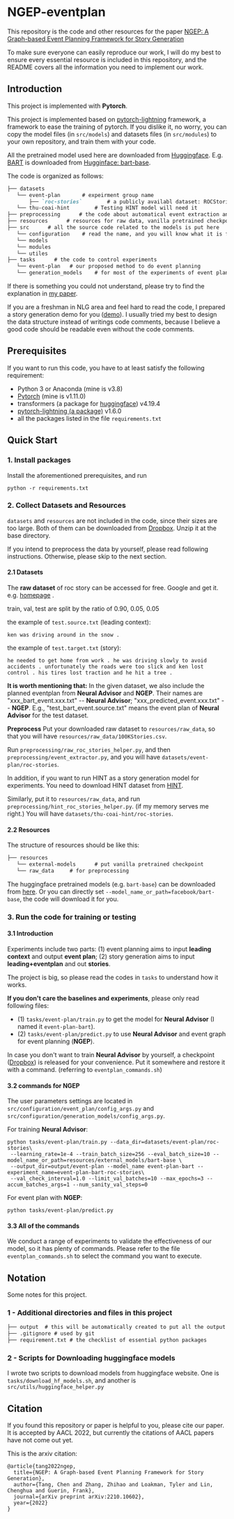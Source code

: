 # NGEP-eventplan
This repository is the code and other resources for the paper [NGEP: A Graph-based Event Planning Framework for Story Generation](https://arxiv.org/pdf/2210.10602.pdf) 

To make sure everyone can easily reproduce our work, I will do my best to ensure every essential resource is included in this repository, and the README covers all the information you need to implement our work.

## Introduction
This project is implemented with **Pytorch**.

This project is implemented based on [pytorch-lightning](https://www.pytorchlightning.ai/) framework, a framework to ease the training of pytorch. If you dislike it, no worry, you can copy the model files (in `src/models`) and datasets files (in `src/modules`) to your own repository, and train them with your code.

All the pretrained model used here are downloaded from [Huggingface](https://huggingface.co/docs). E.g. [BART](https://aclanthology.org/2020.acl-main.703.pdf) is downloaded from [Hugginface: bart-base](https://huggingface.co/facebook/bart-base).

The code is organized as follows:
```markdown
├── datasets
   └── event-plan		# expeirment group name
       ├── `roc-stories`        # a publicly availabl dataset: ROCStories
   └── thu-coai-hint		# Testing HINT model will need it
├── preprocessing      # the code about automatical event extraction and event planning
├── resources      # resources for raw data, vanilla pretrained checkpoint, and so on.
├── src      # all the source code related to the models is put here
   └── configuration	# read the name, and you will know what it is for.
   └── models	
   └── modules	
   └── utiles	
├── tasks      # the code to control experiments
   └── event-plan 	# our proposed method to do event planning
   └── generation_models 	# for most of the experiments of event planning and story generation
```
If there is something you could not understand, please try to find the explanation in [my paper](https://arxiv.org/pdf/2210.10602.pdf).

If you are a freshman in NLG area and feel hard to read the code, I prepared a story generation demo for you ([demo](https://github.com/tangg555/story-generation-demo)). 
I usually tried my best to design the data structure instead of writings code comments, because I believe a good code should be readable even without the code comments.

## Prerequisites
If you want to run this code, you have to at least satisfy the following requirement:
- Python 3 or Anaconda (mine is v3.8)
- [Pytorch](https://pytorch.org/) (mine is v1.11.0)
- transformers (a package for [huggingface](https://huggingface.co/facebook/bart-base)) v4.19.4
- [pytorch-lightning (a package)](https://www.pytorchlightning.ai/) v1.6.0
- all the packages listed in the file `requirements.txt` 

## Quick Start

### 1. Install packages
Install the aforementioned prerequisites, and run
```shell
python -r requirements.txt
```

### 2. Collect Datasets and Resources

`datasets` and `resources` are not included in the code, since their sizes are too large. 
Both of them can be downloaded from [Dropbox](https://www.dropbox.com/s/3uh7oylu9joqw9i/datasets_and_resources.zip?dl=0). 
Unzip it at the base directory.

If you intend to preprocess the data by yourself, please read following instructions. Otherwise, please skip to the next section.

#### 2.1 Datasets

The **raw dataset** of roc story can be accessed for free. Google and get it. e.g. [homepage](https://cs.rochester.edu/nlp/rocstories/) .

train, val, test are split by the ratio of 0.90, 0.05, 0.05

the example of `test.source.txt` (leading context):

`ken was driving around in the snow .`

the example of `test.target.txt` (story):

`he needed to get home from work . he was driving slowly to avoid accidents . unfortunately the roads were too slick and ken lost control . his tires lost traction and he hit a tree . `

**It is worth mentioning that:** In the given dataset, we also include the planned eventplan from **Neural Advisor**
 and **NGEP**. Their names are "xxx_bart_event.xxx.txt" -- **Neural Advisor**; "xxx_predicted_event.xxx.txt" -- **NGEP**.
E.g., "test_bart_event.source.txt" means the event plan of **Neural Advisor** for the test dataset.

**Preprocess**
Put your downloaded raw dataset to `resources/raw_data`, so that you will have `resources/raw_data/100KStories.csv`.

Run `preprocessing/raw_roc_stories_helper.py`, and then `preprocessing/event_extractor.py`, and you will have `datasets/event-plan/roc-stories`.

In addition, if you want to run HINT as a story generation model for experiments. You need to download HINT dataset from [HINT](https://github.com/thu-coai/HINT).

Similarly, put it to `resources/raw_data`, and run `preprocessing/hint_roc_stories_helper.py`. (if my memory serves me right.) You will have `datasets/thu-coai-hint/roc-stories`.

#### 2.2 Resources

The structure of resources should be like this:
```markdown
├── resources
   └── external-models		# put vanilla pretrained checkpoint
   └── raw_data		# for preprocessing
```
The huggingface pretrained models (e.g. `bart-base`) can be downloaded from [here](https://huggingface.co/facebook/bart-base). Or you can directly set `--model_name_or_path=facebook/bart-base`, the code will download it for you.

### 3. Run the code for training or testing

#### 3.1 Introduction

Experiments include two parts: (1) event planning aims to input **leading context** and output **event plan**;
(2) story generation aims to input **leading+eventplan** and out **stories**.

The project is big, so please read the codes in `tasks` to understand how it works.

**If you don't care the baselines and experiments**, please only read following files:
- (1) `tasks/event-plan/train.py` to get the model for **Neural Advisor** (I named it `event-plan-bart`).
- (2) `tasks/event-plan/predict.py` to use **Neural Advisor** and event graph for event planning (**NGEP**).

In case you don't want to train **Neural Advisor** by yourself, a checkpoint ([Dropbox](https://www.dropbox.com/s/l8duhtvlwzd6nz7/event-plan-bart-roc-stories.tar.gz?dl=0)) is released for your convenience. 
Put it somewhere and restore it with a command. (referring to `eventplan_commands.sh`)

#### 3.2  commands for NGEP

The user parameters settings are located in `src/configuration/event_plan/config_args.py` and 
`src/configuration/generation_models/config_args.py`.

For training **Neural Advisor**:
```shell
python tasks/event-plan/train.py --data_dir=datasets/event-plan/roc-stories\
 --learning_rate=1e-4 --train_batch_size=256 --eval_batch_size=10 --model_name_or_path=resources/external_models/bart-base \
 --output_dir=output/event-plan --model_name event-plan-bart --experiment_name=event-plan-bart-roc-stories\
 --val_check_interval=1.0 --limit_val_batches=10 --max_epochs=3 --accum_batches_args=1 --num_sanity_val_steps=0
```

For event plan with **NGEP**:
```shell
python tasks/event-plan/predict.py
```

#### 3.3 All of the commands

We conduct a range of experiments to validate the effectiveness of our model, 
so it has plenty of commands. Please refer to the file `eventplan_commands.sh` 
to select the command you want to execute.

## Notation
Some notes for this project.
### 1 - Additional directories and files in this project
```markdown
├── output  # this will be automatically created to put all the output stuff including checkpoints and generated text
├── .gitignore # used by git
├── requirement.txt # the checklist of essential python packages 
```
### 2 - Scripts for Downloading huggingface models
I wrote two scripts to download models from huggingface website.
One is `tasks/download_hf_models.sh`, and another is `src/utils/huggingface_helper.py`

## Citation
If you found this repository or paper is helpful to you, please cite our paper. It is accepted by AACL 2022, but currently the citations of AACL papers have not come out yet.

This is the arxiv citation:
```angular2
@article{tang2022ngep,
  title={NGEP: A Graph-based Event Planning Framework for Story Generation},
  author={Tang, Chen and Zhang, Zhihao and Loakman, Tyler and Lin, Chenghua and Guerin, Frank},
  journal={arXiv preprint arXiv:2210.10602},
  year={2022}
}
```

